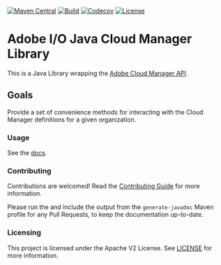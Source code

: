 <!--
Copyright 2020 Adobe. All rights reserved.
This file is licensed to you under the Apache License, Version 2.0 (the "License");
you may not use this file except in compliance with the License. You may obtain a copy
of the License at http://www.apache.org/licenses/LICENSE-2.0

Unless required by applicable law or agreed to in writing, software distributed under
the License is distributed on an "AS IS" BASIS, WITHOUT WARRANTIES OR REPRESENTATIONS
OF ANY KIND, either express or implied. See the License for the specific language
governing permissions and limitations under the License.
-->
[![Maven Central](https://img.shields.io/maven-central/v/io.adobe.cloudmanager/aio-lib-cloudmanager)](https://search.maven.org/artifact/io.adobe.cloudmanager/aio-lib-cloudmanager)
[![Build](https://github.com/adobe/aio-lib-java-cloudmanager/workflows/Build/badge.svg)](https://github.com/adobe/aio-lib-java-cloudmanager/actions?query=workflow%3ABuild)
[![Codecov](https://img.shields.io/codecov/c/github/adobe/aio-lib-java-cloudmanager)](https://codecov.io/gh/adobe/aio-lib-java-cloudmanager)
[![License](https://img.shields.io/badge/License-Apache%202.0-blue.svg)](https://opensource.org/licenses/Apache-2.0)

# Adobe I/O Java Cloud Manager Library

This is a Java Library wrapping the [Adobe Cloud Manager API](https://www.adobe.io/apis/experiencecloud/cloud-manager/docs.html).

## Goals

Provide a set of convenience methods for interacting with the Cloud Manager definitions for a given organization. 

### Usage

See the [docs](https://opensource.adobe.com/aio-lib-java-cloudmanager/).

### Contributing

Contributions are welcomed! Read the [Contributing Guide](./.github/CONTRIBUTING.md) for more information.

Please run the and include the output from the `generate-javadoc` Maven profile for any Pull Requests, to keep the documentation up-to-date. 

### Licensing

This project is licensed under the Apache V2 License. See [LICENSE](LICENSE) for more information.
